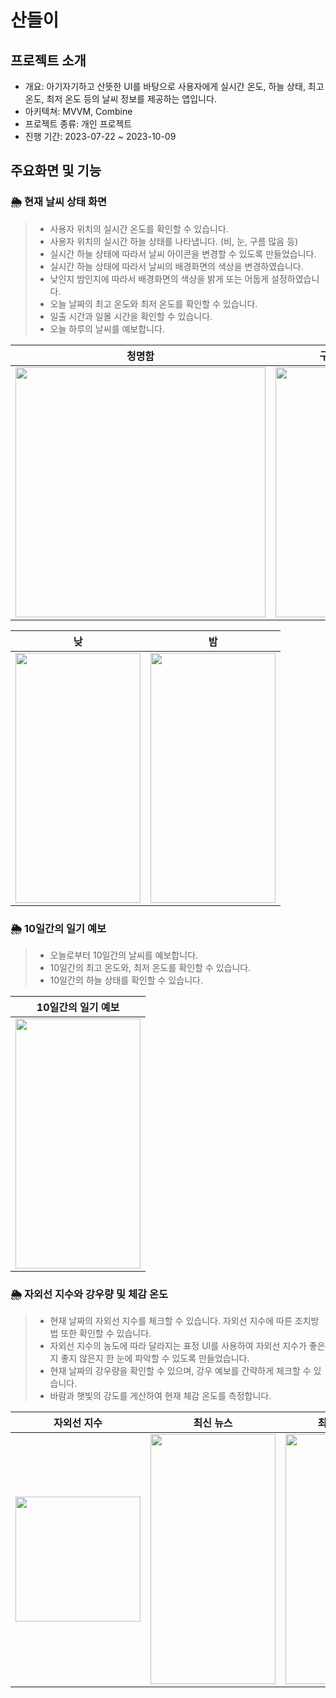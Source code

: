 # 산들이

## 프로젝트 소개

- 개요: 아기자기하고 산뜻한 UI를 바탕으로 사용자에게 실시간 온도, 하늘 상태, 최고 온도, 최저 온도 등의 날씨 정보를 제공하는 앱입니다.
- 아키텍쳐: MVVM, Combine
- 프로젝트 종류: 개인 프로젝트
- 진행 기간: 2023-07-22 ~ 2023-10-09



## 주요화면 및 기능

### 🌦️ 현재 날씨 상태 화면
> - 사용자 위치의 실시간 온도를 확인할 수 있습니다.
> - 사용자 위치의 실시간 하늘 상태를 나타냅니다. (비, 눈, 구름 많음 등)
> - 실시간 하늘 상태에 따라서 날씨 아이콘을 변경할 수 있도록 만들었습니다.
> - 실시간 하늘 상태에 따라서 날씨의 배경화면의 색상을 변경하였습니다.
> - 낮인지 밤인지에 따라서 배경화면의 색상을 밝게 또는 어둡게 설정하였습니다.
> - 오늘 날짜의 최고 온도와 최저 온도를 확인할 수 있습니다.
> - 일출 시간과 일몰 시간을 확인할 수 있습니다.
> - 오늘 하루의 날씨를 예보합니다.




|청명함|구름많음|주식의 Detail 화면|메인화면에 주식 담기|
|:---:|:---:|:---:|:---:|
|<img src="https://github.com/Marigoldflower/Sandeuli/assets/100112897/4621ed2a-451e-436e-a53b-e21e2ce05648" width="400" height="400"/>|<img src="https://github.com/Marigoldflower/Sandeuli/assets/100112897/01722f88-1cc7-44de-ab86-fbae2b791089" width="200" height="400"/>|<img src="https://github.com/Marigoldflower/PinkyStocky/assets/100112897/5a804545-5fd2-40ef-80c9-f31644555551" width="200" height="400"/>|<img src="https://github.com/Marigoldflower/PinkyStocky/assets/100112897/90d4c3ec-9dda-4ad3-b6cd-4662b1db3e9f" width="200" height="400"/>|


|낮|밤|
|:---:|:---:|
|<img src="https://github.com/Marigoldflower/Sandeuli/assets/100112897/ea6a903e-b7d4-4621-967c-d62e359a89a2" width="200" height="400"/>|<img src="https://github.com/Marigoldflower/Sandeuli/assets/100112897/83e134ac-e8de-46a5-9b8e-e55c9874b0ac" width="200" height="400"/>|



### 🌦️ 10일간의 일기 예보
> - 오늘로부터 10일간의 날씨를 예보합니다.
> - 10일간의 최고 온도와, 최저 온도를 확인할 수 있습니다.
> - 10일간의 하늘 상태를 확인할 수 있습니다.


|10일간의 일기 예보|
|:---:|
|<img src="https://github.com/Marigoldflower/Sandeuli/assets/100112897/7f7b5f31-f438-40b6-b39b-e66e71d45325" width="200" height="400"/>|




### 🌦️ 자외선 지수와 강우량 및 체감 온도
> - 현재 날짜의 자외선 지수를 체크할 수 있습니다. 자외선 지수에 따른 조치방법 또한 확인할 수 있습니다.
> - 자외선 지수의 농도에 따라 달라지는 표정 UI를 사용하여 자외선 지수가 좋은지 좋지 않은지 한 눈에 파악할 수 있도록 만들었습니다.
> - 현재 날짜의 강우량을 확인할 수 있으며, 강우 예보를 간략하게 체크할 수 있습니다.
> - 바람과 햇빛의 강도를 게산하여 현재 체감 온도를 측정합니다.

|자외선 지수|최신 뉴스|최신 뉴스 검색|
|:---:|:---:|:---:|
|<img src="https://github.com/Marigoldflower/Sandeuli/assets/100112897/6fbd1e00-2c62-4fef-9270-b6dacacdda5d" width="200" height="200"/>|<img src="https://github.com/Marigoldflower/PinkyStocky/assets/100112897/67228bb0-2ad1-43a8-8da8-06653e954c70" width="200" height="400"/>|<img src="https://github.com/Marigoldflower/PinkyStocky/assets/100112897/a9863a05-4d3f-48f8-a534-1fa81ae7220a" width="200" height="400"/>|


